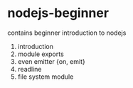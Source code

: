 # nodejs-beginner
contains beginner introduction to nodejs

1.  introduction
2.  module exports
3.  even emitter {on, emit}
4.  readline
5. file system module
